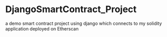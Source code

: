 # DjangoSmartContract_Project
a demo smart contract project using django which connects to my solidity application deployed on Etherscan
